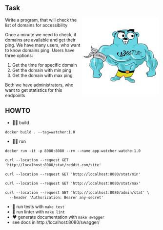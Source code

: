 ## Task
<img align="right" width="50%" src="./images/big-gopher.jpg">
Write a program, that will check the list of domains for accessibility

Once a minute we need to check, if domains are available and get their ping.
We have many users, who want to know domains ping.
Users have three options:

1. Get the time for specific domain
2. Get the domain with min ping
3. Get the domain with max ping

Both we have administrators, who want to get statistics for this endpoints


## HOWTO
- :running_man: build
```
docker build . --tag=watcher:1.0
```
- :running_man: run
```
docker run -it -p 8080:8080 --rm --name app-watcher watche:1.0
```

```
curl --location --request GET 'http://localhost:8080/stat/reddit.com/site'
```

```
curl --location --request GET 'http://localhost:8080/stat/min'
```

```
curl --location --request GET 'http://localhost:8080/stat/max'
```

```
curl --location --request GET 'http://localhost:8080/admin/stat' \
  --header 'Authorization: Bearer any-secret'
```
- :test_tube: run tests with `make test`
- :sunflower: run linter with `make lint`
- :heart: generate documentation with `make swagger`
- see docs in http://localhost:8080/swagger/
